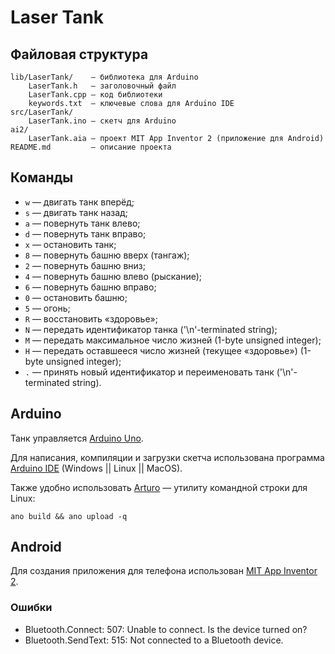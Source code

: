 # Laser Tank

## Файловая структура

    lib/LaserTank/    — библиотека для Arduino
        LaserTank.h   — заголовочный файл
        LaserTank.cpp — код библиотеки
        keywords.txt  — ключевые слова для Arduino IDE
    src/LaserTank/
        LaserTank.ino — скетч для Arduino
    ai2/
        LaserTank.aia — проект MIT App Inventor 2 (приложение для Android)
    README.md         — описание проекта

## Команды

* `w` — двигать танк вперёд;
* `s` — двигать танк назад;
* `a` — повернуть танк влево;
* `d` — повернуть танк вправо;
* `x` — остановить танк;
* `8` — повернуть башню вверх (тангаж);
* `2` — повернуть башню вниз;
* `4` — повернуть башню влево (рыскание);
* `6` — повернуть башню вправо;
* `0` — остановить башню;
* `5` — огонь;
* `R` — восстановить «здоровье»;
* `N` — передать идентификатор танка ('\n'-terminated string);
* `M` — передать максимальное число жизней (1-byte unsigned integer);
* `H` — передать оставшееся число жизней (текущее «здоровье») (1-byte unsigned integer);
* `.` — принять новый идентификатор и переименовать танк ('\n'-terminated string).

## Arduino

Танк управляется [Arduino Uno](https://store.arduino.cc/arduino-uno-rev3).

Для написания, компиляции и загрузки скетча использована программа [Arduino IDE](https://www.arduino.cc/en/Main/Software#download) (Windows || Linux || MacOS).

Также удобно использовать [Arturo](https://github.com/scottdarch/Arturo) — утилиту командной строки для Linux:

    ano build && ano upload -q

## Android

Для создания приложения для телефона использован [MIT App Inventor 2](http://appinventor.mit.edu/explore/).

### Ошибки

* Bluetooth.Connect: 507: Unable to connect. Is the device turned on?
* Bluetooth.SendText: 515: Not connected to a Bluetooth device.


